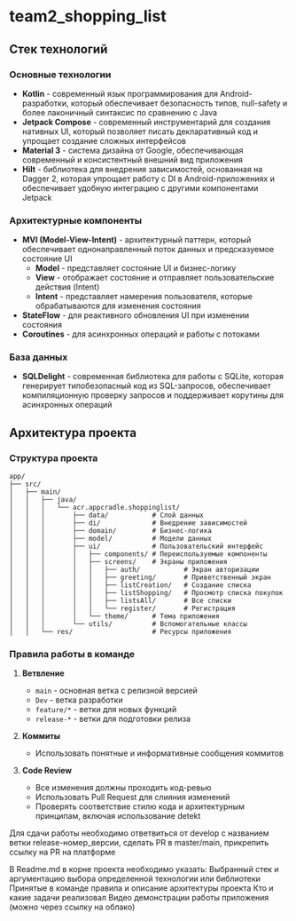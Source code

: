 # team2_shopping_list

## Стек технологий

### Основные технологии
- **Kotlin** - современный язык программирования для Android-разработки, который обеспечивает безопасность типов, null-safety и более лаконичный синтаксис по сравнению с Java
- **Jetpack Compose** - современный инструментарий для создания нативных UI, который позволяет писать декларативный код и упрощает создание сложных интерфейсов
- **Material 3** - система дизайна от Google, обеспечивающая современный и консистентный внешний вид приложения
- **Hilt** - библиотека для внедрения зависимостей, основанная на Dagger 2, которая упрощает работу с DI в Android-приложениях и обеспечивает удобную интеграцию с другими компонентами Jetpack

### Архитектурные компоненты
- **MVI (Model-View-Intent)** - архитектурный паттерн, который обеспечивает однонаправленный поток данных и предсказуемое состояние UI
  - **Model** - представляет состояние UI и бизнес-логику
  - **View** - отображает состояние и отправляет пользовательские действия (Intent)
  - **Intent** - представляет намерения пользователя, которые обрабатываются для изменения состояния
- **StateFlow** - для реактивного обновления UI при изменении состояния
- **Coroutines** - для асинхронных операций и работы с потоками

### База данных
- **SQLDelight** - современная библиотека для работы с SQLite, которая генерирует типобезопасный код из SQL-запросов, обеспечивает компиляционную проверку запросов и поддерживает корутины для асинхронных операций

## Архитектура проекта

### Структура проекта
```
app/
├── src/
│   ├── main/
│   │   ├── java/
│   │   │   └── acr.appcradle.shoppinglist/
│   │   │       ├── data/           # Слой данных
│   │   │       ├── di/             # Внедрение зависимостей
│   │   │       ├── domain/         # Бизнес-логика
│   │   │       ├── model/          # Модели данных
│   │   │       ├── ui/             # Пользовательский интерфейс
│   │   │       │   ├── components/ # Переиспользуемые компоненты
│   │   │       │   ├── screens/    # Экраны приложения
│   │   │       │   │   ├── auth/           # Экран авторизации
│   │   │       │   │   ├── greeting/       # Приветственный экран
│   │   │       │   │   ├── listCreation/   # Создание списка
│   │   │       │   │   ├── listShopping/   # Просмотр списка покупок
│   │   │       │   │   ├── listsAll/       # Все списки
│   │   │       │   │   └── register/       # Регистрация
│   │   │       │   └── theme/      # Тема приложения
│   │   │       └── utils/          # Вспомогательные классы
│   │   └── res/                    # Ресурсы приложения
```

### Правила работы в команде

1. **Ветвление**
   - `main` - основная ветка с релизной версией
   - `Dev` - ветка разработки
   - `feature/*` - ветки для новых функций
   - `release-*` - ветки для подготовки релиза

2. **Коммиты**
   - Использовать понятные и информативные сообщения коммитов

3. **Code Review**
   - Все изменения должны проходить код-ревью
   - Использовать Pull Request для слияния изменений
   - Проверять соответствие стилю кода и архитектурным принципам, включая использование detekt




Для сдачи работы необходимо ответвиться от develop с названием ветки release-номер_версии, сделать PR в master/main, прикрепить ссылку на PR на платформе

В Readme.md в корне проекта необходимо указать:
Выбранный стек и аргументацию выбора определенной технологии или библиотеки
Принятые в команде правила и описание архитектуры проекта
Кто и какие задачи реализовал
Видео демонстрации работы приложения (можно через ссылку на облако)

